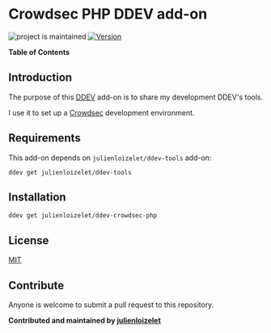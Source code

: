 # Crowdsec PHP DDEV add-on

![project is maintained](https://img.shields.io/maintenance/yes/2023.svg)
[![Version](https://img.shields.io/github/v/release/julienloizelet/ddev-crowdsec-php?include_prereleases)](https://github.com/julienloizelet/ddev-crowdsec-php/releases)


<!-- START doctoc generated TOC please keep comment here to allow auto update -->
<!-- DON'T EDIT THIS SECTION, INSTEAD RE-RUN doctoc TO UPDATE -->
**Table of Contents**

<!-- END doctoc generated TOC please keep comment here to allow auto update -->

## Introduction

The purpose of this [DDEV](https://ddev.readthedocs.io/en/stable/) add-on is to share my development DDEV's tools.

I use it to set up a [Crowdsec](https://www.crowdsec.net/) development environment.


## Requirements

This add-on depends on `julienloizelet/ddev-tools` add-on:

`ddev get julienloizelet/ddev-tools`


## Installation

`ddev get julienloizelet/ddev-crowdsec-php`


## License

[MIT](LICENSE)


## Contribute

Anyone is welcome to submit a pull request to this repository.


**Contributed and maintained by [julienloizelet](https://github.com/julienloizelet)**

